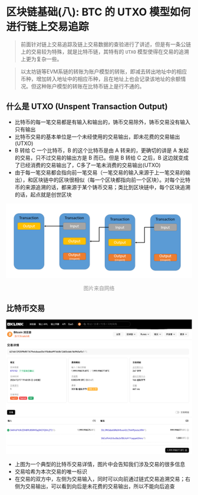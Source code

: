 # 区块链基础(八): BTC 的 UTXO 模型如何进行链上交易追踪

> 前面针对链上交易追踪及链上交易数据的查验进行了讲述，但是有一条公链上的交易较为特殊，就是比特币链，其特有的 `UTXO` 模型使得在交易的追溯上更为复杂一些。

> 以太坊链等EVM系链的转账为账户模型的转账，即减去转出地址中的相应币种，增加转入地址中的相应币种，且在地址上也会记录该地址的余额情况。但这种账户模型的转账在比特币链上是行不通的。

## 什么是 UTXO (Unspent Transaction Output)
* 比特币的每一笔交易都是有输入和输出的，铸币交易除外，铸币交易没有输入只有输出
* 比特币交易的基本单位是一个未经使用的交易输出，即未花费的交易输出(UTXO)
* B 转给 C 一个比特币，B 的这个比特币是由 A 转来的，更确切的讲是 A 发起的交易，只不过交易的输出方是 B 而已。但是 B 转给 C 之后，B 这边就变成了已经消费的交易输出了，C多了一笔未消费的交易输出(UTXO)
* 由于每一笔交易都会指向前一笔交易（一笔交易的输入来源于上一笔交易的输出），和区块链中的区块很相似（每一个区块都指向前一个区块）。对每个比特币的来源追溯的话，都来源于某个铸币交易；类比到区块链中，每个区块追溯的话，起点就是创世区块

![](../images/blockChain/trace_utxo.png)
<center style="color: #929292"> 图片来自网络 </center>

## 比特币交易

![](../images/blockChain/trace_utxo-transaction.png)

* 上图为一个典型的比特币交易详情，图片中会告知我们涉及交易的很多信息
* 交易哈希为本次交易的唯一标识
* 在交易的双方中，左侧为交易输入，同时可以向前通过链式交易追溯交易；右侧为交易输出，可以看到向后是未花费的交易输出，所以不能向后追查